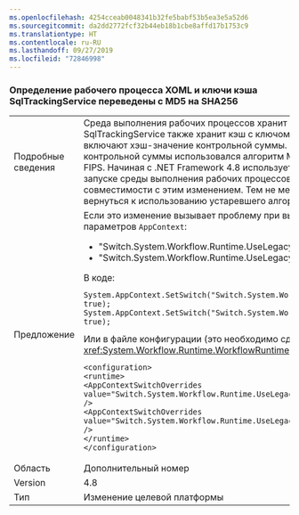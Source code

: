 ```yaml
---
ms.openlocfilehash: 4254cceab0048341b32fe5babf53b5ea3e5a52d6
ms.sourcegitcommit: da2dd2772fcf32b44eb18b1cbe8affd17b1753c9
ms.translationtype: HT
ms.contentlocale: ru-RU
ms.lasthandoff: 09/27/2019
ms.locfileid: "72846998"
---
```

### <a name="workflow-xoml-definition-and-sqltrackingservice-cache-keys-changed-from-md5-to-sha256"></a>Определение рабочего процесса XOML и ключи кэша SqlTrackingService переведены с MD5 на SHA256

|   |   |
|---|---|
|Подробные сведения|Среда выполнения рабочих процессов хранит кэш определений рабочих процессов, определенных в XOML. SqlTrackingService также хранит кэш с ключом по строкам. Эти кэши идентифицируются по значениям, которые включают хэш-значение контрольной суммы. В .NET Framework 4.7.2 и более ранних версий для хэширования этой контрольной суммы использовался алгоритм MD5, что приводило к проблемам в системах с поддержкой стандарта FIPS. Начиная с .NET Framework 4.8 используется алгоритм SHA256. Так как значения вычисляются при каждом запуске среды выполнения рабочих процессов и службы SqlTrackingService, не должно возникнуть проблем совместимости с этим изменением. Тем не менее мы предоставили исправления, чтобы позволить клиентам вернуться к использованию устаревшего алгоритма хэширования при необходимости.|
|Предложение|Если это изменение вызывает проблему при выполнении рабочих процессов, установите для одного или обоих параметров <code>AppContext</code>:<ul><li>&quot;Switch.System.Workflow.Runtime.UseLegacyHashForWorkflowDefinitionDispenserCacheKey&quot; значение true.</li><li>&quot;Switch.System.Workflow.Runtime.UseLegacyHashForSqlTrackingCacheKey&quot; значение true.</li></ul>В коде:<pre><code class="lang-csharp">System.AppContext.SetSwitch(&quot;Switch.System.Workflow.Runtime.UseLegacyHashForWorkflowDefinitionDispenserCacheKey&quot;, true);&#13;&#10;System.AppContext.SetSwitch(&quot;Switch.System.Workflow.Runtime.UseLegacyHashForSqlTrackingCacheKey&quot;, true);&#13;&#10;</code></pre>Или в файле конфигурации (это необходимо сделать в файле конфигурации приложения, который создает объект <xref:System.Workflow.Runtime.WorkflowRuntime>):<pre><code class="lang-xml">&lt;configuration&gt;&#13;&#10;&lt;runtime&gt;&#13;&#10;&lt;AppContextSwitchOverrides value=&quot;Switch.System.Workflow.Runtime.UseLegacyHashForWorkflowDefinitionDispenserCacheKey=true&quot; /&gt;&#13;&#10;&lt;AppContextSwitchOverrides value=&quot;Switch.System.Workflow.Runtime.UseLegacyHashForSqlTrackingCacheKeytrue&quot; /&gt;&#13;&#10;&lt;/runtime&gt;&#13;&#10;&lt;/configuration&gt;&#13;&#10;</code></pre>|
|Область|Дополнительный номер|
|Version|4.8|
|Тип|Изменение целевой платформы|
